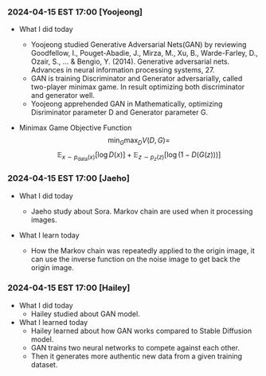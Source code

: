 ### 2024-04-15 EST 17:00 [Yoojeong]

- What I did today

    * Yoojeong studied Generative Adversarial Nets(GAN) by reviewing Goodfellow, I., Pouget-Abadie, J., Mirza, M., Xu, B., Warde-Farley, D., Ozair, S., ... & Bengio, Y. (2014). Generative adversarial nets. Advances in neural information processing systems, 27.
    * GAN is training Discriminator and Generator adversarially, called two-player minimax game. In result optimizing both discriminator and generator well.
    * Yoojeong apprehended GAN in Mathematically, optimizing Disriminator parameter D and Generator parameter G.

* Minimax Game Objective Function $$
   \min_G \max_D V(D,G) = $$
   $$ \mathbb{E}_{x \sim p_{\text{data}}(x)}[\log D(x)] + \mathbb{E}_{z \sim p_z(z)}[\log(1 - D(G(z)))]$$

### 2024-04-15 EST 17:00 [Jaeho]

- What I did today
    * Jaeho study about Sora. Markov chain are used when it processing images.

- What I learn today
    * How the Markov chain was repeatedly applied to the origin image, it can use the inverse function on the noise image to get back the origin image.

### 2024-04-15 EST 17:00 [Hailey]

- What I did today
  * Hailey studied about GAN model. 
- What I learned today
  * Hailey learned about how GAN works compared to Stable Diffusion model.
  * GAN trains two neural networks to compete against each other.
  * Then it generates more authentic new data from a given training dataset.

